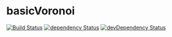 # basicVoronoi

[![Build Status](https://travis-ci.org/nathanielinman/basicVoronoi.svg?branch=master)](https://travis-ci.org/nathanielinman/basicVoronoi) [![dependency Status](https://david-dm.org/nathanielinman/basicVoronoi/status.svg?style=flat)](https://david-dm.org/nathanielinman/basicVoronoi) [![devDependency Status](https://david-dm.org/nathanielinman/basicVoronoi/dev-status.svg?style=flat)](https://david-dm.org/nathanielinman/basicVoronoi#info=devDependencies)
